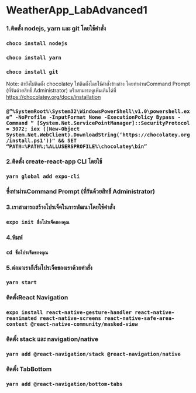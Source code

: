 # WeatherApp_LabAdvanced1
### 1.ติดตั้ง nodejs, yarn และ git โดยใช้คำสั่ง
### `choco install nodejs`
### `choco install yarn`
### `choco install git`
 Note: ถ้ายังไม่ติดตั้ง chocolatey ให้ติดตั้งโดยใช้คำสั่งข้างล่าง โดยทำผ่านCommand Prompt (ที่รันด้วยสิทธิ์ Administrator)
หรือสามารถดูเพิ่มเติมได้ที่ https://chocolatey.org/docs/installation
### `@”%SystemRoot%\System32\WindowsPowerShell\v1.0\powershell.exe” -NoProfile -InputFormat None -ExecutionPolicy Bypass -Command “ [System.Net.ServicePointManager]::SecurityProtocol = 3072; iex ((New-Object System.Net.WebClient).DownloadString(‘https://chocolatey.org/install.ps1'))" && SET “PATH=%PATH%;%ALLUSERSPROFILE%\chocolatey\bin”`
### 2.ติดตั้ง create-react-app CLI โดยใช้
### `yarn global add expo-cli `
### ซึ่งทำผ่านCommand Prompt (ที่รันด้วยสิทธิ์ Administrator)
### 3.เราสามารถสร้างโปรเจ็คในการพัฒนาโดยใช้คำสั่ง
### `expo init ชื่อโปรเจ็คของคุณ`
### 4.พิมพ์
### `cd ชื่อโปรเจ็คของคุณ `
### 5.ต่อมาเราก็เริ่มโปรเจ็คของเราด้วยคำสั่ง
### `yarn start `
### ติดตั้งReact Navigation  
### `expo install react-native-gesture-handler react-native-reanimated react-native-screens react-native-safe-area-context @react-native-community/masked-view`
### ติดตั้ง stack และ navigation/native
### `yarn add @react-navigation/stack @react-navigation/native`
### ติดตั้ง TabBottom
### `yarn add @react-navigation/bottom-tabs`
